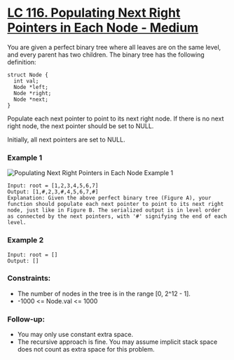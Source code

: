 # [LC 116. Populating Next Right Pointers in Each Node - Medium](https://leetcode.com/problems/populating-next-right-pointers-in-each-node/description/)

You are given a perfect binary tree where all leaves are on the same level, and every parent has two children. The binary tree has the following definition:   

```
struct Node {
  int val;
  Node *left;
  Node *right;
  Node *next;
}
```

Populate each next pointer to point to its next right node. If there is no next right node, the next pointer should be set to NULL.  

Initially, all next pointers are set to NULL.   

### Example 1

![Populating Next Right Pointers in Each Node Example 1](https://assets.leetcode.com/uploads/2019/02/14/116_sample.png)  


```
Input: root = [1,2,3,4,5,6,7]
Output: [1,#,2,3,#,4,5,6,7,#]
Explanation: Given the above perfect binary tree (Figure A), your function should populate each next pointer to point to its next right node, just like in Figure B. The serialized output is in level order as connected by the next pointers, with '#' signifying the end of each level.
```

### Example 2

```
Input: root = []
Output: []
```


### Constraints:

- The number of nodes in the tree is in the range [0, 2^12 - 1].
- -1000 <= Node.val <= 1000


### Follow-up:

- You may only use constant extra space.
- The recursive approach is fine. You may assume implicit stack space does not count as extra space for this problem.